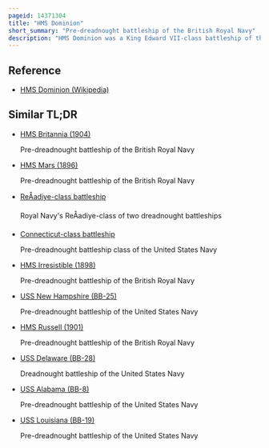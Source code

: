 ```yaml
---
pageid: 14371304
title: "HMS Dominion"
short_summary: "Pre-dreadnought battleship of the British Royal Navy"
description: "HMS Dominion was a King Edward VII-class battleship of the Royal Navy. Like all the Ships in the Class she was named after an important Part of the british Empire namely the Dominion of Canada. The Ship was built by Vickers ; she was laid down in May 1902, was launched in August 1903, and was completed in July 1905. Armed with a battery of four 12-inch and four 9. 2 in Guns, she and her sister Ships marked a significant Advance in offensive Power compared to earlier british Battleship Designs that did not carry the 9. 2 in guns."
---
```


## Reference

- [HMS Dominion (Wikipedia)](https://en.wikipedia.org/?curid=14371304)

## Similar TL;DR

- [HMS Britannia (1904)](/tldr/en/hms-britannia-1904)

  Pre-dreadnought battleship of the British Royal Navy

- [HMS Mars (1896)](/tldr/en/hms-mars-1896)

  Pre-dreadnought battleship of the British Royal Navy

- [ReÅadiye-class battleship](/tldr/en/resadiye-class-battleship)

  Royal Navy's ReÅadiye-class of two dreadnought battleships

- [Connecticut-class battleship](/tldr/en/connecticut-class-battleship)

  Pre-dreadnought battleship class of the United States Navy

- [HMS Irresistible (1898)](/tldr/en/hms-irresistible-1898)

  Pre-dreadnought battleship of the British Royal Navy

- [USS New Hampshire (BB-25)](/tldr/en/uss-new-hampshire-bb-25)

  Pre-dreadnought battleship of the United States Navy

- [HMS Russell (1901)](/tldr/en/hms-russell-1901)

  Pre-dreadnought battleship of the British Royal Navy

- [USS Delaware (BB-28)](/tldr/en/uss-delaware-bb-28)

  Dreadnought battleship of the United States Navy

- [USS Alabama (BB-8)](/tldr/en/uss-alabama-bb-8)

  Pre-dreadnought battleship of the United States Navy

- [USS Louisiana (BB-19)](/tldr/en/uss-louisiana-bb-19)

  Pre-dreadnought battleship of the United States Navy
